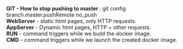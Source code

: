 <b>GIT - How to stop pushing to master </b>  : git config branch.master.pushRemote no_push </br>
<b>WebServer</b> - static html pages, only HTTP requests.</br>
<b>AppServer</b> - Dynamic html pages, HTTP + other requests.</br>
<b>RUN</b> - command triggers while we build the docker image.</br>
<b>CMD</b> - command triggers while we launch the created docker image.</br>
